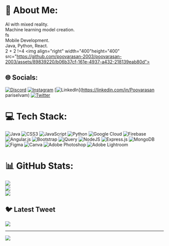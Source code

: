 # 💫 About Me:
AI with mixed reality.<br>Machine learning model creation.<br>fs<br>Mobile Development.<br>Java, Python, React.<br>2 + 2 !=4
<img align="right" width="400"height="400" src="https://github.com/poovarasan-2003/poovarasan-2003/assets/89839220/b06b37cf-161e-4937-a432-218139eab80d">


## 🌐 Socials:
[![Discord](https://img.shields.io/badge/Discord-%237289DA.svg?logo=discord&logoColor=white)](https://discord.gg/https://discord.gg/YVttBBQn) [![Instagram](https://img.shields.io/badge/Instagram-%23E4405F.svg?logo=Instagram&logoColor=white)](https://instagram.com/cynical_epitome) [![LinkedIn](https://img.shields.io/badge/LinkedIn-%230077B5.svg?logo=linkedin&logoColor=white)](https://linkedin.com/in/Poovarasan pariselvam) [![Twitter](https://img.shields.io/badge/Twitter-%231DA1F2.svg?logo=Twitter&logoColor=white)](https://twitter.com/Poovarasan_2003) 

# 💻 Tech Stack:
![Java](https://img.shields.io/badge/java-%23ED8B00.svg?style=for-the-badge&logo=java&logoColor=white) ![CSS3](https://img.shields.io/badge/css3-%231572B6.svg?style=for-the-badge&logo=css3&logoColor=white) ![JavaScript](https://img.shields.io/badge/javascript-%23323330.svg?style=for-the-badge&logo=javascript&logoColor=%23F7DF1E) ![Python](https://img.shields.io/badge/python-3670A0?style=for-the-badge&logo=python&logoColor=ffdd54) ![Google Cloud](https://img.shields.io/badge/Google%20Cloud-%234285F4.svg?style=for-the-badge&logo=google-cloud&logoColor=white) ![Firebase](https://img.shields.io/badge/firebase-%23039BE5.svg?style=for-the-badge&logo=firebase) ![Angular.js](https://img.shields.io/badge/angular.js-%23E23237.svg?style=for-the-badge&logo=angularjs&logoColor=white) ![Bootstrap](https://img.shields.io/badge/bootstrap-%23563D7C.svg?style=for-the-badge&logo=bootstrap&logoColor=white) ![jQuery](https://img.shields.io/badge/jquery-%230769AD.svg?style=for-the-badge&logo=jquery&logoColor=white) ![NodeJS](https://img.shields.io/badge/node.js-6DA55F?style=for-the-badge&logo=node.js&logoColor=white) ![Express.js](https://img.shields.io/badge/express.js-%23404d59.svg?style=for-the-badge&logo=express&logoColor=%2361DAFB) ![MongoDB](https://img.shields.io/badge/MongoDB-%234ea94b.svg?style=for-the-badge&logo=mongodb&logoColor=white) 	![Figma](https://img.shields.io/badge/figma-%23F24E1E.svg?style=for-the-badge&logo=figma&logoColor=white) ![Canva](https://img.shields.io/badge/Canva-%2300C4CC.svg?style=for-the-badge&logo=Canva&logoColor=white) ![Adobe Photoshop](https://img.shields.io/badge/adobephotoshop-%2331A8FF.svg?style=for-the-badge&logo=adobephotoshop&logoColor=white) ![Adobe Lightroom](https://img.shields.io/badge/Adobe%20Lightroom-31A8FF.svg?style=for-the-badge&logo=Adobe%20Lightroom&logoColor=white)
# 📊 GitHub Stats:
![](https://github-readme-stats.vercel.app/api?username=Poovarasan-2003&theme=dark&hide_border=false&include_all_commits=true&count_private=false)<br/>
![](https://github-readme-streak-stats.herokuapp.com/?user=Poovarasan-2003&theme=dark&hide_border=false)<br/>
![](https://github-readme-stats.vercel.app/api/top-langs/?username=Poovarasan-2003&theme=dark&hide_border=false&include_all_commits=true&count_private=false&layout=compact)

## 🐦 Latest Tweet
[![](https://gtce.itsvg.in/api?username=Poovarasan_2003)](https://github.com/VishwaGauravIn/github-twitter-card-embed)

---
[![](https://visitcount.itsvg.in/api?id=Poovarasan-2003&icon=0&color=0)](https://visitcount.itsvg.in)

<!-- Proudly created with GPRM ( https://gprm.itsvg.in ) -->
